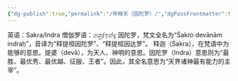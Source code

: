 ```yaml
---
{"dg-publish":true,"permalink":"/帝释天（因陀罗）/","dgPassFrontmatter":true}
---
```


英语：Sakra/Indra
僧伽罗语：ශක්‍ර/ඉන්ද්‍ර
因陀罗，梵文全名为“Śakro devānām indraḥ”，音译为“释提桓因陀罗”、“释提桓因达罗”。
释迦（Śakra），在梵语中为能够的意思。提婆（devā），为天人、神明的意思。因陀罗（Indra）意思则为“最胜、最优秀、最优越、征服、王者”。因此，其全名意思为“天界诸神最有能力的主宰”。